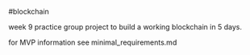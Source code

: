 #blockchain

week 9 practice group project to build a working blockchain in 5 days.

for MVP information see minimal_requirements.md

